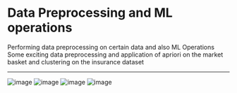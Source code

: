 # Data Preprocessing and ML operations
Performing data preprocessing on certain data and also ML Operations
Some exciting data preprocessing and application of apriori on the market basket and clustering on the insurance dataset 
<hr>

![image](https://user-images.githubusercontent.com/69594137/174483798-2916ccf6-aeb1-46cc-9d77-2c40bb3835c2.png)
![image](https://user-images.githubusercontent.com/69594137/174483716-b74eddca-afcf-4bc4-8e4d-ba482709ff05.png)
![image](https://user-images.githubusercontent.com/69594137/174483726-45360ebc-53a7-417d-aeee-78919d36c265.png)
![image](https://user-images.githubusercontent.com/69594137/174483734-fbe12f2d-bc92-4dbf-9710-1f1d9af87fbe.png)

